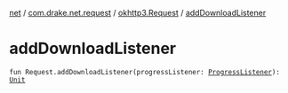 [net](../../index.md) / [com.drake.net.request](../index.md) / [okhttp3.Request](index.md) / [addDownloadListener](./add-download-listener.md)

# addDownloadListener

`fun Request.addDownloadListener(progressListener: `[`ProgressListener`](../../com.drake.net.interfaces/-progress-listener/index.md)`): `[`Unit`](https://kotlinlang.org/api/latest/jvm/stdlib/kotlin/-unit/index.html)